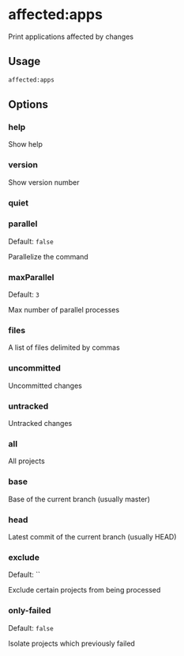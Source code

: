 # affected:apps

Print applications affected by changes

## Usage

```bash
affected:apps
```

## Options

### help

Show help

### version

Show version number

### quiet

### parallel

Default: `false`

Parallelize the command

### maxParallel

Default: `3`

Max number of parallel processes

### files

A list of files delimited by commas

### uncommitted

Uncommitted changes

### untracked

Untracked changes

### all

All projects

### base

Base of the current branch (usually master)

### head

Latest commit of the current branch (usually HEAD)

### exclude

Default: ``

Exclude certain projects from being processed

### only-failed

Default: `false`

Isolate projects which previously failed

